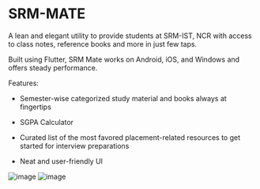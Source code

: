 # SRM-MATE

A lean and elegant utility to provide students at SRM-IST, NCR with access to class notes, reference books and more in just few taps.

Built using Flutter, SRM Mate works on Android, iOS, and Windows and offers steady performance.

Features:

- Semester-wise categorized study material and books always at fingertips

- SGPA Calculator

- Curated list of the most favored placement-related resources to get started for interview preparations

- Neat and user-friendly UI

![image](https://user-images.githubusercontent.com/59205969/123856456-bdc5f900-d93e-11eb-9d17-a9dcd412e3eb.png) ![image](https://user-images.githubusercontent.com/59205969/123856356-9f5ffd80-d93e-11eb-9a05-fa93f552bfe9.png)


